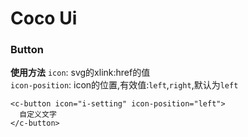 # Coco Ui
### Button
**使用方法**
```icon```: svg的xlink:href的值<br>
```icon-position```: icon的位置,有效值:```left```,```right```,默认为```left```
```
<c-button icon="i-setting" icon-position="left">
  自定义文字
</c-button>
```